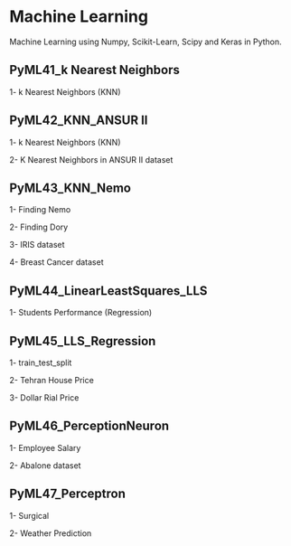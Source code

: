 # Machine Learning
Machine Learning using Numpy, Scikit-Learn, Scipy and Keras in Python.
## PyML41_k Nearest Neighbors
1- k Nearest Neighbors (KNN)

## PyML42_KNN_ANSUR II
1- k Nearest Neighbors (KNN)

2- K Nearest Neighbors in ANSUR II dataset

## PyML43_KNN_Nemo
1- Finding Nemo

2- Finding Dory

3- IRIS dataset

4- Breast Cancer dataset

## PyML44_LinearLeastSquares_LLS
1- Students Performance (Regression)

## PyML45_LLS_Regression
1- train_test_split

2- Tehran House Price 

3- Dollar Rial Price

## PyML46_PerceptionNeuron
1- Employee Salary

2- Abalone dataset

## PyML47_Perceptron
1- Surgical

2- Weather Prediction

